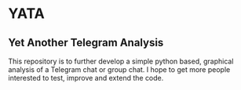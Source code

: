 # YATA
## Yet Another Telegram Analysis
This repository is to further develop a simple python based, graphical analysis of a Telegram chat or group chat.
I hope to get more people interested to test, improve and extend the code.
